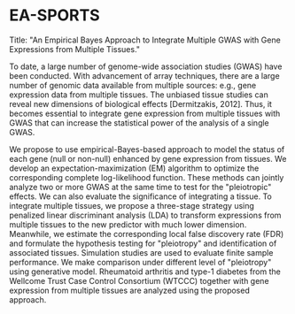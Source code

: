 # EA-SPORTS
Title: "An Empirical Bayes Approach to Integrate Multiple GWAS with Gene Expressions from Multiple Tissues."

To date, a large number of genome-wide association studies (GWAS) have been conducted. With advancement of array techniques, there are a large number of genomic data available from multiple sources: e.g., gene expression data from multiple tissues. The unbiased tissue studies can reveal new dimensions of biological effects [Dermitzakis, 2012]. Thus, it becomes essential to integrate gene expression from multiple tissues with GWAS that can increase the statistical power of the analysis of a single GWAS. 

We propose to use empirical-Bayes-based approach to model the status of each gene (null or non-null) enhanced by gene expression from tissues. We develop an expectation-maximization (EM) algorithm to optimize the corresponding complete log-likelihood function. These methods can jointly analyze two or more GWAS at the same time to test for the "pleiotropic" effects. We can also evaluate the significance of integrating a tissue. To integrate multiple tissues, we propose a three-stage strategy using penalized linear discriminant analysis (LDA) to transform expressions from multiple tissues to the new predictor with much lower dimension. Meanwhile, we estimate the corresponding local false discovery rate (FDR) and formulate the hypothesis testing for "pleiotropy" and identification of associated tissues. Simulation studies are used to evaluate finite sample performance. We make comparison under different level of "pleiotropy" using generative model. Rheumatoid arthritis and type-1 diabetes from the Wellcome Trust Case Control Consortium (WTCCC) together with gene expression from multiple tissues are analyzed using the proposed approach.
